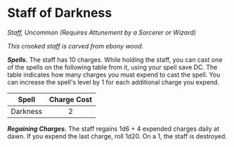 # Staff of Darkness
*Staff, Uncommon (Requires Attunement by a Sorcerer or Wizard)*

*This crooked staff is carved from ebony wood.*

***Spells.*** The staff has 10 charges. While holding the staff, you can cast one of the spells on the following table from it, using your spell save DC. The table indicates how many charges you must expend to cast the spell. You can increase the spell's level by 1 for each additional charge you expend.

| Spell    | Charge Cost |
|----------|:-----------:|
| Darkness | 2           |

***Regaining Charges.*** The staff regains 1d6 + 4 expended charges daily at dawn. If you expend the last charge, roll 1d20. On a 1, the staff is destroyed.
